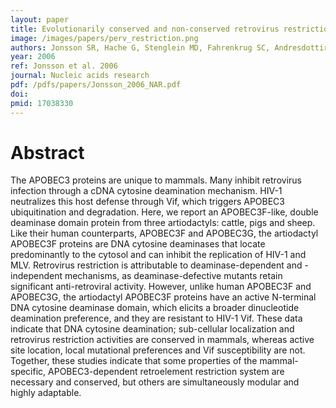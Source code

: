 ```yaml
---
layout: paper
title: Evolutionarily conserved and non-conserved retrovirus restriction activities of artiodactyl APOBEC3F proteins.
image: /images/papers/perv_restriction.png
authors: Jonsson SR, Hache G, Stenglein MD, Fahrenkrug SC, Andresdottir V, Harris RS
year: 2006
ref: Jonsson et al. 2006
journal: Nucleic acids research
pdf: /pdfs/papers/Jonsson_2006_NAR.pdf
doi: 
pmid: 17038330
---
```


# Abstract

The APOBEC3 proteins are unique to mammals. Many inhibit retrovirus infection through a cDNA cytosine deamination mechanism. HIV-1 neutralizes this host defense through Vif, which triggers APOBEC3 ubiquitination and degradation. Here, we report an APOBEC3F-like, double deaminase domain protein from three artiodactyls: cattle, pigs and sheep. Like their human counterparts, APOBEC3F and APOBEC3G, the artiodactyl APOBEC3F proteins are DNA cytosine deaminases that locate predominantly to the cytosol and can inhibit the replication of HIV-1 and MLV. Retrovirus restriction is attributable to deaminase-dependent and -independent mechanisms, as deaminase-defective mutants retain significant anti-retroviral activity. However, unlike human APOBEC3F and APOBEC3G, the artiodactyl APOBEC3F proteins have an active N-terminal DNA cytosine deaminase domain, which elicits a broader dinucleotide deamination preference, and they are resistant to HIV-1 Vif. These data indicate that DNA cytosine deamination; sub-cellular localization and retrovirus restriction activities are conserved in mammals, whereas active site location, local mutational preferences and Vif susceptibility are not. Together, these studies indicate that some properties of the mammal-specific, APOBEC3-dependent retroelement restriction system are necessary and conserved, but others are simultaneously modular and highly adaptable.
